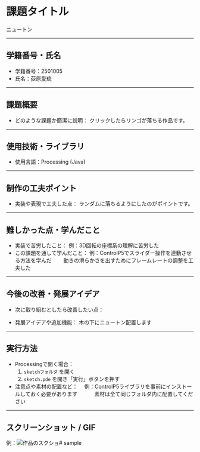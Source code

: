 # 課題タイトル
ニュートン

---

## 学籍番号・氏名
- 学籍番号：2501005
- 氏名：荻原愛琉

---

## 課題概要
- どのような課題か簡潔に説明：
  クリックしたらリンゴが落ちる作品です。

---

## 使用技術・ライブラリ
- 使用言語：Processing (Java)


---

## 制作の工夫ポイント
- 実装や表現で工夫した点：
ランダムに落ちるようにしたのがポイントです。

---

## 難しかった点・学んだこと
- 実装で苦労したこと：
  例：3D回転の座標系の理解に苦労した  
- この課題を通して学んだこと：
  例：ControlP5でスライダー操作を連動させる方法を学んだ
  　　動きの滑らかさを出すためにフレームレートの調整を工夫した

---

## 今後の改善・発展アイデア
- 次に取り組むとしたら改善したい点：
 
- 発展アイデアや追加機能：
 木の下にニュートン配置します
---

## 実行方法
- Processingで開く場合：
  1. `sketchフォルダ` を開く
  2. `sketch.pde` を開き「実行」ボタンを押す
- 注意点や素材の配置など：
　例：ControlP5ライブラリを事前にインストールしておく必要があります
　　　素材は全て同じフォルダ内に配置してください
---

## スクリーンショット / GIF
例：![作品のスクショ](images/スクリーンショット2025-09-25140424.png)# sample
